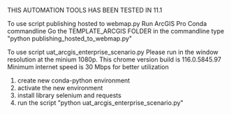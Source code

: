 THIS AUTOMATION TOOLS HAS BEEN TESTED IN 11.1

To use script publishing hosted to webmap.py
Run ArcGIS Pro Conda commandline
Go the TEMPLATE_ARCGIS FOLDER in the commandline
type "python publishing_hosted_to_webmap.py"


To use script uat_arcgis_enterprise_scenario.py
Please run in the window resolution at the minium 1080p. This chrome version build is 116.0.5845.97
Minimum internet speed is 30 Mbps for better utilization
1. create new conda-python environment
2. activate the new environment
3. install library selenium and requests
4. run the script "python uat_arcgis_enterprise_scenario.py"
